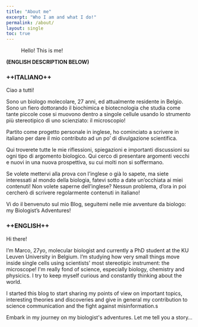 ```yaml
---
title: "About me"
excerpt: "Who I am and what I do!"
permalink: /about/
layout: single
toc: true
---
```

<figure style="width: 500" class="align-center">
  <img src="{{ site.url }}{{ site.baseurl }}/assets/images/marco.jpg" alt="" />
  <figcaption>Hello! This is me!</figcaption>
</figure>

**(ENGLISH DESCRIPTION BELOW)**
### ++ITALIANO++

Ciao a tutti!

Sono un biologo molecolare, 27 anni, ed attualmente residente in Belgio. Sono un fiero dottorando il biochimica e biotecnologia che studia come tante piccole cose si muovono dentro a singole cellule usando lo strumento più stereotipico di uno scienziato: il microscopio!

Partito come progetto personale in inglese, ho cominciato a scrivere in italiano per dare il mio contributo ad un po’ di divulgazione scientifica.

Qui troverete tutte le mie riflessioni, spiegazioni e importanti discussioni su ogni tipo di argomento biologico. Qui cerco di presentare argomenti vecchi e nuovi in una nuova prospettiva, su cui molti non si soffermano.

Se volete mettervi alla prova con l’inglese o già lo sapete, ma siete interessati al mondo della biologia, fatevi sotto a date un’occhiata ai miei contenuti! Non volete saperne dell’inglese? Nessun problema, d’ora in poi cercherò di scrivere regolarmente contenuti in italiano!

Vi do il benvenuto sul mio Blog, seguitemi nelle mie avventure da biologo: my Biologist’s Adventures!

### ++ENGLISH++

Hi there!

I’m Marco, 27yo, molecular biologist and currently a PhD student at the KU Leuven University in Belgium. I’m studying how very small things move inside single cells using scientists' most stereotipic instrument: the microscope! I'm really fond of science, especially biology, chemistry and physicics. I try to keep myself curious and constantly thinking about the world.

I started this blog to start sharing my points of view on important topics, interesting theories and discoveries and give in general my contribution to science communication and the fight against misinformation.s

Embark in my journey on my biologist's adventures. Let me tell you a story…